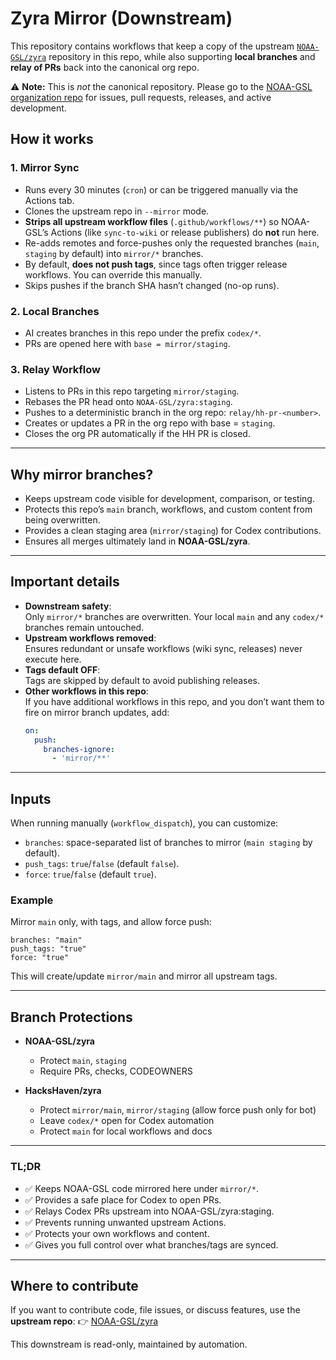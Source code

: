 # Zyra Mirror (Downstream)

This repository contains workflows that keep a copy of the upstream
[`NOAA-GSL/zyra`](https://github.com/NOAA-GSL/zyra) repository in this repo,
while also supporting **local branches** and **relay of PRs** back into the
canonical org repo.

⚠️ **Note:** This is *not* the canonical repository. Please go to the
[NOAA-GSL organization repo](https://github.com/NOAA-GSL/zyra) for issues,
pull requests, releases, and active development.

## How it works

### 1. Mirror Sync
- Runs every 30 minutes (`cron`) or can be triggered manually via the Actions tab.
- Clones the upstream repo in `--mirror` mode.
- **Strips all upstream workflow files** (`.github/workflows/**`) so NOAA-GSL’s Actions
  (like `sync-to-wiki` or release publishers) do **not** run here.
- Re-adds remotes and force-pushes only the requested branches (`main`, `staging` by default)
  into `mirror/*` branches.
- By default, **does not push tags**, since tags often trigger release workflows.
  You can override this manually.
- Skips pushes if the branch SHA hasn’t changed (no-op runs).

### 2. Local Branches
- AI creates branches in this repo under the prefix `codex/*`.
- PRs are opened here with `base = mirror/staging`.

### 3. Relay Workflow
- Listens to PRs in this repo targeting `mirror/staging`.
- Rebases the PR head onto `NOAA-GSL/zyra:staging`.
- Pushes to a deterministic branch in the org repo:
  `relay/hh-pr-<number>`.
- Creates or updates a PR in the org repo with base = `staging`.
- Closes the org PR automatically if the HH PR is closed.

---

## Why mirror branches?

- Keeps upstream code visible for development, comparison, or testing.
- Protects this repo’s `main` branch, workflows, and custom content from being overwritten.
- Provides a clean staging area (`mirror/staging`) for Codex contributions.
- Ensures all merges ultimately land in **NOAA-GSL/zyra**.

---

## Important details

- **Downstream safety**:  
  Only `mirror/*` branches are overwritten. Your local `main` and any `codex/*`
  branches remain untouched.
- **Upstream workflows removed**:  
  Ensures redundant or unsafe workflows (wiki sync, releases) never execute here.
- **Tags default OFF**:  
  Tags are skipped by default to avoid publishing releases.
- **Other workflows in this repo**:  
  If you have additional workflows in this repo, and you don’t want them to fire
  on mirror branch updates, add:
  ```yaml
  on:
    push:
      branches-ignore:
        - 'mirror/**'
  ```

---

## Inputs

When running manually (`workflow_dispatch`), you can customize:
- `branches`: space-separated list of branches to mirror (`main staging` by default).
- `push_tags`: `true`/`false` (default `false`).
- `force`: `true`/`false` (default `true`).

### Example

Mirror `main` only, with tags, and allow force push:
```
branches: "main"
push_tags: "true"
force: "true"
```

This will create/update `mirror/main` and mirror all upstream tags.

---

## Branch Protections

- **NOAA-GSL/zyra**  
  - Protect `main`, `staging`  
  - Require PRs, checks, CODEOWNERS

- **HacksHaven/zyra**  
  - Protect `mirror/main`, `mirror/staging` (allow force push only for bot)  
  - Leave `codex/*` open for Codex automation  
  - Protect `main` for local workflows and docs

---

### TL;DR
- ✅ Keeps NOAA-GSL code mirrored here under `mirror/*`.  
- ✅ Provides a safe place for Codex to open PRs.  
- ✅ Relays Codex PRs upstream into NOAA-GSL/zyra:staging.  
- ✅ Prevents running unwanted upstream Actions.  
- ✅ Protects your own workflows and content.  
- ✅ Gives you full control over what branches/tags are synced.

---

## Where to contribute

If you want to contribute code, file issues, or discuss features, use the **upstream repo**:
👉 [NOAA-GSL/zyra](https://github.com/NOAA-GSL/zyra)

This downstream is read-only, maintained by automation.

